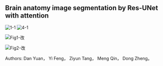 Brain anatomy image segmentation by Res-UNet with attention
--------------------------------------------------------------------
![1-1](https://github.com/user-attachments/assets/edea6d97-42ef-4766-aa3a-2701d7f30c1c)
![4-1](https://github.com/user-attachments/assets/e453b863-49c3-4f28-95cc-48ac4cd46008)

![Fig1-改](https://github.com/user-attachments/assets/74c3a1b2-3b64-4947-aba1-0787016087db)

![Fig2-改](https://github.com/user-attachments/assets/86bf70b0-b09d-4228-83ac-aa9e6df7ffd1)

Authors:
Dan Yuan，
Yi Feng，
Ziyun Tang，
Meng Qin，
Dong Zheng。
